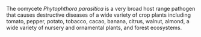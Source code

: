 The oomycete *Phytophthora parasitica* is a very broad host range
pathogen that causes destructive diseases of a wide variety of crop
plants including tomato, pepper, potato, tobacco, cacao, banana, citrus,
walnut, almond, a wide variety of nursery and ornamental plants, and
forest ecosystems.
